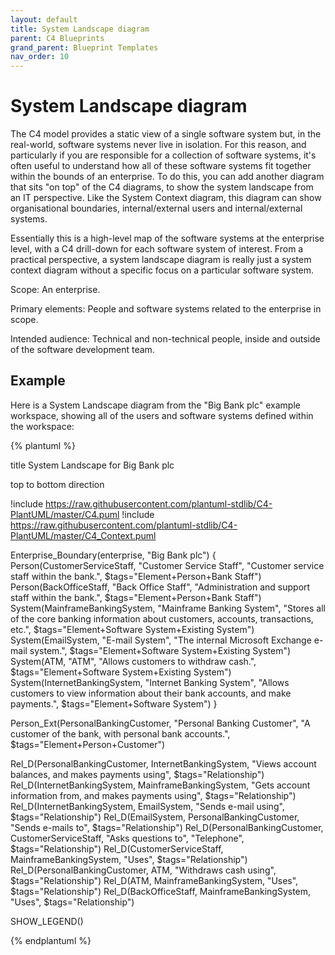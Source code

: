 ```yaml
---
layout: default
title: System Landscape diagram
parent: C4 Blueprints
grand_parent: Blueprint Templates
nav_order: 10
---
```


# System Landscape diagram

The C4 model provides a static view of a single software system but, in the real-world, software systems never live in isolation. For this reason, and particularly if you are responsible for a collection of software systems, it's often useful to understand how all of these software systems fit together within the bounds of an enterprise. To do this, you can add another diagram that sits "on top" of the C4 diagrams, to show the system landscape from an IT perspective. Like the System Context diagram, this diagram can show organisational boundaries, internal/external users and internal/external systems.

Essentially this is a high-level map of the software systems at the enterprise level, with a C4 drill-down for each software system of interest. From a practical perspective, a system landscape diagram is really just a system context diagram without a specific focus on a particular software system.

Scope: An enterprise.

Primary elements: People and software systems related to the enterprise in scope.

Intended audience: Technical and non-technical people, inside and outside of the software development team.

## Example

Here is a System Landscape diagram from the "Big Bank plc" example workspace, showing all of the users and software systems defined within the workspace:

{% plantuml %}

title System Landscape for Big Bank plc

top to bottom direction

!include https://raw.githubusercontent.com/plantuml-stdlib/C4-PlantUML/master/C4.puml
!include https://raw.githubusercontent.com/plantuml-stdlib/C4-PlantUML/master/C4_Context.puml

Enterprise_Boundary(enterprise, "Big Bank plc") {
  Person(CustomerServiceStaff, "Customer Service Staff", "Customer service staff within the bank.", $tags="Element+Person+Bank Staff")
  Person(BackOfficeStaff, "Back Office Staff", "Administration and support staff within the bank.", $tags="Element+Person+Bank Staff")
  System(MainframeBankingSystem, "Mainframe Banking System", "Stores all of the core banking information about customers, accounts, transactions, etc.", $tags="Element+Software System+Existing System")
  System(EmailSystem, "E-mail System", "The internal Microsoft Exchange e-mail system.", $tags="Element+Software System+Existing System")
  System(ATM, "ATM", "Allows customers to withdraw cash.", $tags="Element+Software System+Existing System")
  System(InternetBankingSystem, "Internet Banking System", "Allows customers to view information about their bank accounts, and make payments.", $tags="Element+Software System")
}

Person_Ext(PersonalBankingCustomer, "Personal Banking Customer", "A customer of the bank, with personal bank accounts.", $tags="Element+Person+Customer")

Rel_D(PersonalBankingCustomer, InternetBankingSystem, "Views account balances, and makes payments using", $tags="Relationship")
Rel_D(InternetBankingSystem, MainframeBankingSystem, "Gets account information from, and makes payments using", $tags="Relationship")
Rel_D(InternetBankingSystem, EmailSystem, "Sends e-mail using", $tags="Relationship")
Rel_D(EmailSystem, PersonalBankingCustomer, "Sends e-mails to", $tags="Relationship")
Rel_D(PersonalBankingCustomer, CustomerServiceStaff, "Asks questions to", "Telephone", $tags="Relationship")
Rel_D(CustomerServiceStaff, MainframeBankingSystem, "Uses", $tags="Relationship")
Rel_D(PersonalBankingCustomer, ATM, "Withdraws cash using", $tags="Relationship")
Rel_D(ATM, MainframeBankingSystem, "Uses", $tags="Relationship")
Rel_D(BackOfficeStaff, MainframeBankingSystem, "Uses", $tags="Relationship")

SHOW_LEGEND()

{% endplantuml %}
